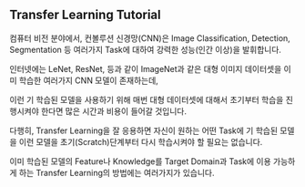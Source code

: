## Transfer Learning Tutorial

컴퓨터 비전 분야에서, 컨볼루션 신경망(CNN)은 Image Classification, Detection, Segmentation 등 여러가지 Task에 대하여 강력한 성능(인간 이상)을 발휘합니다.

인터넷에는 LeNet, ResNet, 등과 같이 ImageNet과 같은 대형 이미지 데이터셋을 이미 학습한 여러가지 CNN 모델이 존재하는데,

이런 기 학습된 모델을 사용하기 위해 매번 대형 데이터셋에 대해서 초기부터 학습을 진행시켜야 한다면 많은 시간과 비용이 들어갈 것입니다.

다행히, Transfer Learning을 잘 응용하면 자신이 원하는 어떤 Task에 기 학습된 모델을 이런 모델을 초기(Scratch)단계부터 다시 학습시켜야 할 필요는 없습니다.

이미 학습된 모델의 Feature나 Knowledge를 Target Domain과 Task에 이용 가능하게 하는 Transfer Learning의 방법에는 여러가지가 있습니다.

